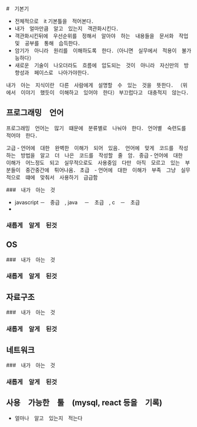 #　기본기

- 전체적으로　it 기본틀을　적어본다．
- 내가　얼마만큼　알고　있는지　객관화시킨다．
- 객관화시킨뒤에　우선순위를　정해서　알아야　하는　내용들을　문서화　작업　및　공부를　통해　습득한다．
- 암기가　아니라　원리를　이해하도록　한다．（아니면　실무에서　적용이　불가능하다）
- 새로운　기술이　나오더라도　흐름에　압도되는　것이　아니라　자신만의　방향성과　페이스로　나아가야한다．

내가　아는　지식이란　다른　사람에게　설명할　수　있는　것을　뜻한다．
（위에서　이야기　했듯이　이해하고　있어야　한다）
부끄럽다고　대충적지　않는다．

## 프로그래밍　언어

프로그래밍　언어는　많기　떄문에　분류별로　나눠야　한다．
언어별　숙련도를　적어야　한다．

고급  - 언어에　대한　완벽한　이해가　되어　있음．　언어에　맞게　코드를　작성하는　방법을　알고　더　나은　코드를　작성할　줄　암．
중급  - 언어에　대한　이해가　어느정도　되고　실무적으로도　사용중임　다만　아직　모르고　있는　부분들이　중간중간에　튀어나옴．
초급　- 언어에　대한　이해가　부족　그냥　실무적으로　떄에　맞춰서　사용하기　급급함

###　내가　아는　것　

- javascript －　중급　, java 　－　초급　, c　－　초급
- 
### 새롭게　알게　된것

## OS

###　내가　아는　것

### 새롭게　알게　된것

## 자료구조

###　내가　아는　것

### 새롭게　알게　된것

## 네트워크

###　내가　아는　것

### 새롭게　알게　된것

## 사용　가능한　툴　(mysql, react 등을　기록)

- 얼마나　알고　있는지　적는다
  